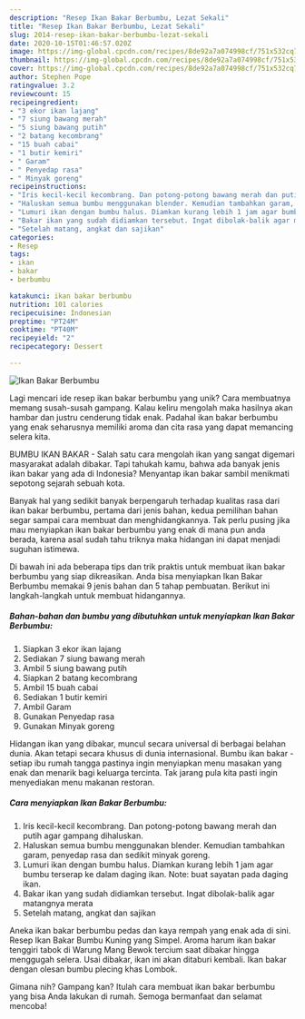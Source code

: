 ```yaml
---
description: "Resep Ikan Bakar Berbumbu, Lezat Sekali"
title: "Resep Ikan Bakar Berbumbu, Lezat Sekali"
slug: 2014-resep-ikan-bakar-berbumbu-lezat-sekali
date: 2020-10-15T01:46:57.020Z
image: https://img-global.cpcdn.com/recipes/8de92a7a074998cf/751x532cq70/ikan-bakar-berbumbu-foto-resep-utama.jpg
thumbnail: https://img-global.cpcdn.com/recipes/8de92a7a074998cf/751x532cq70/ikan-bakar-berbumbu-foto-resep-utama.jpg
cover: https://img-global.cpcdn.com/recipes/8de92a7a074998cf/751x532cq70/ikan-bakar-berbumbu-foto-resep-utama.jpg
author: Stephen Pope
ratingvalue: 3.2
reviewcount: 15
recipeingredient:
- "3 ekor ikan lajang"
- "7 siung bawang merah"
- "5 siung bawang putih"
- "2 batang kecombrang"
- "15 buah cabai"
- "1 butir kemiri"
- " Garam"
- " Penyedap rasa"
- " Minyak goreng"
recipeinstructions:
- "Iris kecil-kecil kecombrang. Dan potong-potong bawang merah dan putih agar gampang dihaluskan."
- "Haluskan semua bumbu menggunakan blender. Kemudian tambahkan garam, penyedap rasa dan sedikit minyak goreng."
- "Lumuri ikan dengan bumbu halus. Diamkan kurang lebih 1 jam agar bumbu terserap ke dalam daging ikan. Note: buat sayatan pada daging ikan."
- "Bakar ikan yang sudah didiamkan tersebut. Ingat dibolak-balik agar matangnya merata"
- "Setelah matang, angkat dan sajikan"
categories:
- Resep
tags:
- ikan
- bakar
- berbumbu

katakunci: ikan bakar berbumbu 
nutrition: 101 calories
recipecuisine: Indonesian
preptime: "PT24M"
cooktime: "PT40M"
recipeyield: "2"
recipecategory: Dessert

---
```



![Ikan Bakar Berbumbu](https://img-global.cpcdn.com/recipes/8de92a7a074998cf/751x532cq70/ikan-bakar-berbumbu-foto-resep-utama.jpg)

Lagi mencari ide resep ikan bakar berbumbu yang unik? Cara membuatnya memang susah-susah gampang. Kalau keliru mengolah maka hasilnya akan hambar dan justru cenderung tidak enak. Padahal ikan bakar berbumbu yang enak seharusnya memiliki aroma dan cita rasa yang dapat memancing selera kita.

BUMBU IKAN BAKAR - Salah satu cara mengolah ikan yang sangat digemari masyarakat adalah dibakar. Tapi tahukah kamu, bahwa ada banyak jenis ikan bakar yang ada di Indonesia? Menyantap ikan bakar sambil menikmati sepotong sejarah sebuah kota.

Banyak hal yang sedikit banyak berpengaruh terhadap kualitas rasa dari ikan bakar berbumbu, pertama dari jenis bahan, kedua pemilihan bahan segar sampai cara membuat dan menghidangkannya. Tak perlu pusing jika mau menyiapkan ikan bakar berbumbu yang enak di mana pun anda berada, karena asal sudah tahu triknya maka hidangan ini dapat menjadi suguhan istimewa.


Di bawah ini ada beberapa tips dan trik praktis untuk membuat ikan bakar berbumbu yang siap dikreasikan. Anda bisa menyiapkan Ikan Bakar Berbumbu memakai 9 jenis bahan dan 5 tahap pembuatan. Berikut ini langkah-langkah untuk membuat hidangannya.

<!--inarticleads1-->

##### Bahan-bahan dan bumbu yang dibutuhkan untuk menyiapkan Ikan Bakar Berbumbu:

1. Siapkan 3 ekor ikan lajang
1. Sediakan 7 siung bawang merah
1. Ambil 5 siung bawang putih
1. Siapkan 2 batang kecombrang
1. Ambil 15 buah cabai
1. Sediakan 1 butir kemiri
1. Ambil  Garam
1. Gunakan  Penyedap rasa
1. Gunakan  Minyak goreng


Hidangan ikan yang dibakar, muncul secara universal di berbagai belahan dunia. Akan tetapi secara khusus di dunia internasional. Bumbu ikan bakar - setiap ibu rumah tangga pastinya ingin menyiapkan menu masakan yang enak dan menarik bagi keluarga tercinta. Tak jarang pula kita pasti ingin menyediakan menu makanan restoran. 

<!--inarticleads2-->

##### Cara menyiapkan Ikan Bakar Berbumbu:

1. Iris kecil-kecil kecombrang. Dan potong-potong bawang merah dan putih agar gampang dihaluskan.
1. Haluskan semua bumbu menggunakan blender. Kemudian tambahkan garam, penyedap rasa dan sedikit minyak goreng.
1. Lumuri ikan dengan bumbu halus. Diamkan kurang lebih 1 jam agar bumbu terserap ke dalam daging ikan. Note: buat sayatan pada daging ikan.
1. Bakar ikan yang sudah didiamkan tersebut. Ingat dibolak-balik agar matangnya merata
1. Setelah matang, angkat dan sajikan


Aneka ikan bakar berbumbu pedas dan kaya rempah yang enak ada di sini. Resep Ikan Bakar Bumbu Kuning yang Simpel. Aroma harum ikan bakar tenggiri tabok di Warung Mang Bewok tercium saat dibakar hingga menggugah selera. Usai dibakar, ikan ini akan ditaburi kembali. Ikan bakar dengan olesan bumbu plecing khas Lombok. 

Gimana nih? Gampang kan? Itulah cara membuat ikan bakar berbumbu yang bisa Anda lakukan di rumah. Semoga bermanfaat dan selamat mencoba!
